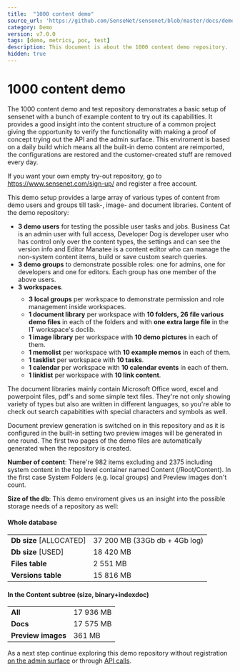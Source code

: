 ```yaml
---
title:  "1000 content demo"
source_url: 'https://github.com/SenseNet/sensenet/blob/master/docs/demo/1000-content-demo.md'
category: Demo
version: v7.0.0
tags: [demo, metrics, poc, test] 
description: This document is about the 1000 content demo repository.
hidden: true
---
```


# 1000 content demo

The 1000 content demo and test repository demonstrates a basic setup of sensenet with a bunch of example content to try out its capabilities. It provides a good insight into the content structure of a common project giving the opportunity to verify the functionality with making a proof of concept trying out the API and the admin surface. This enviroment is based on a daily build which means all the built-in demo content are reimported, the configurations are restored and the customer-created stuff are removed every day.

<div class="docs-highlight">
    <i class="fa fa-info"></i>
    <p>
        If you want your own empty try-out repository, go to <a href="https://www.sensenet.com/sign-up/">https://www.sensenet.com/sign-up/</a> and register a free account.
    </p>
</div>

This demo setup provides a large array of various types of content from demo users and groups till task-, image- and document libraries. Content of the demo repository:

<ul class="doc-innerlist">
    <li>
        <strong>3 demo users</strong> for testing the possible user tasks and jobs. Business Cat is an admin user with full access, Developer Dog is developer user who has control only over the content types, the settings and can see the version info and Editor Manatee is a content editor who can manage the non-system content items, build or save custom search queries.
    </li>
    <li>
        <strong>3 demo groups</strong> to demonstrate possible roles: one for admins, one for developers and one for editors. Each group has one member of the above users.
    </li>
    <li>
        <strong>3 workspaces</strong>.
        <ul style="margin-top: 10px">
            <li>
                <strong>3 local groups</strong> per workspace to demonstrate permission and role management inside workspaces.
            </li>
            <li>
                <strong>1 document library</strong> per workspace with <strong>10 folders, 26 file various demo files</strong> in each of the folders and with <strong>one extra large file</strong> in the IT workspace's doclib.
            </li>
            <li>
                <strong>1 image library</strong> per workspace with <strong>10 demo pictures</strong> in each of them.
            </li>
            <li>
                <strong>1 memolist</strong> per workspace with <strong>10 example memos</strong> in each of them.
            </li>
            <li>
                <strong>1 tasklist</strong> per workspace with <strong>10 tasks</strong>.
            </li>
            <li>
                <strong>1 calendar</strong> per workspace with <strong>10 calendar events</strong> in each of them.
            </li>
            <li>
                <strong>1 linklist</strong> per workspace with <strong>10 link content</strong>.
            </li>
        </ul>
    </li>
</ul>

The document libraries mainly contain Microsoft Office word, excel and powerpoint files, pdf's and some simple text files. They're not only showing variety of types but also are written in different languages, so you're able to check out search capabitities with special characters and symbols as well.

Document preview generation is switched on in this repository and as it is configured in the built-in setting two preview images will be generated in one round. The first two pages of the demo files are automatically generated when the repository is created.

**Number of content**: There're 982 items excluding and 2375 including system content in the top level container named Content (/Root/Content). In the first case System Folders (e.g. local groups) and Preview images don't count.

**Size of the db**: This demo enviroment gives us an insight into the possible storage needs of a repository as well:

#### Whole database

|                |   |
| -------------- | - |
| **Db size** [ALLOCATED] | 37 200 MB (33Gb db + 4Gb log) |
| **Db size** [USED] | 18 420 MB |
| **Files table** | 2 551 MB |
| **Versions table** | 15 816 MB |

#### In the Content subtree (size, binary+indexdoc)

|  |   |
| ---------------------------------------------- | - |
| **All** | 17 936 MB |
| **Docs** | 17 575 MB |
| **Preview images** | 361 MB |


<div class="docs-highlight">
    <i class="fa fa-info"></i>
    <p>
        As a next step continue exploring this demo repository without registration <a href="/docs/tutorials/explore-1000-content-demo-repository/#adminui">on the admin surface</a> or through <a href="/docs/tutorials/explore-1000-content-demo-repository/#try-the-api">API calls</a>.
    </p>
</div>
